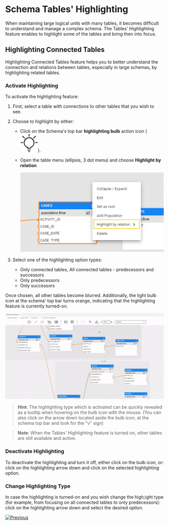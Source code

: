 <web>

# Schema Tables' Highlighting

When maintaining large logical units with many tables, it becomes difficult to understand and manage a complex schema. The Tables' Highlighting feature enables to highlight some of the tables and bring then into focus.



## Highlighting Connected Tables 

Highlighting Connected Tables feature helps you to better understand the connection and relations between tables, especially in large schemas, by highlighting related tables.



### Activate Highlighting

To activate the highlighting feature: 

1. First, select a table with connections to other tables that you wish to see. 

2. Choose to highlight by either:

   - Click on the Schema's top bar **highlighting bulb** action icon ( ![](images/web/light-off.svg)). 

   - Open the table menu (ellipsis, 3 dot menu) and choose **Highlight by relation**

     ![](images/web/20_highlight_menu.png)

3. Select one of the highlighting option types:

   - Only connected tables, All connected tables - predecessors and successors
   - Only predecessors
   - Only successors



Once chosen, all other tables become blurred. Additionally, the light bulb icon at the schema' top bar turns orange, indicating that the highlighting feature is currently turned-on.



![](images/web/20_highlight_connected.gif)



> **Hint**: The highlighting type which is activated can be quickly revealed as a tooltip when hovering on the bulb icon with the mouse. (You can also click on the arrow down located aside the bulb icon, at the schema top bar and look for the "v" sign) 

> **Note**: When the Tables' Highlighting feature is turned on, other tables are still available and active.



### Deactivate Highlighting

To deactivate the highlighting and turn it off, either click on the bulb icon, or: click on the highlighting arrow down and click on the selected highlighting option. 

### Change Highlighting Type

In case the highlighting is turned-on and you wish change the high;ight type (for example, from focusing on all connected tables to only predecessors): click on the highlighting arrow down and select the desired option.



[![Previous](/articles/images/Previous.png)](/articles/03_logical_units/17_LU_schema_change_root_table.md)



</web>

